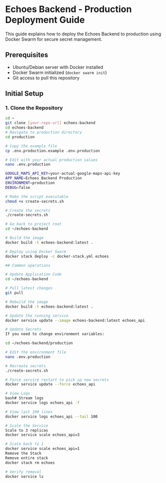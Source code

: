 # Echoes Backend - Production Deployment Guide

This guide explains how to deploy the Echoes Backend to production using Docker Swarm for secure secret management.

## Prerequisites

- Ubuntu/Debian server with Docker installed
- Docker Swarm initialized (`docker swarm init`)
- Git access to pull this repository

## Initial Setup

### 1. Clone the Repository

```bash
cd ~
git clone [your-repo-url] echoes-backend
cd echoes-backend
# Navigate to production directory
cd production

# Copy the example file
cp .env.production.example .env.production

# Edit with your actual production values
nano .env.production

GOOGLE_MAPS_API_KEY=your-actual-google-maps-api-key
APP_NAME=Echoes Backend Production
ENVIRONMENT=production
DEBUG=false

# Make the script executable
chmod +x create-secrets.sh

# Create the secrets
./create-secrets.sh

# Go back to project root
cd ~/echoes-backend

# Build the image
docker build -t echoes-backend:latest .

# Deploy using Docker Swarm
docker stack deploy -c docker-stack.yml echoes

## Common operations

# Update Application Code
cd ~/echoes-backend

# Pull latest changes
git pull

# Rebuild the image
docker build -t echoes-backend:latest .

# Update the running service
docker service update --image echoes-backend:latest echoes_api

# Update Secrets
If you need to change environment variables:

cd ~/echoes-backend/production

# Edit the environment file
nano .env.production

# Recreate secrets
./create-secrets.sh

# Force service restart to pick up new secrets
docker service update --force echoes_api

# View Logs
bash# Stream logs
docker service logs echoes_api -f

# View last 100 lines
docker service logs echoes_api --tail 100

# Scale the Service
Scale to 3 replicas
docker service scale echoes_api=3

# Scale back to 1
docker service scale echoes_api=1
Remove the Stack
Remove entire stack
docker stack rm echoes

# Verify removal
docker service ls